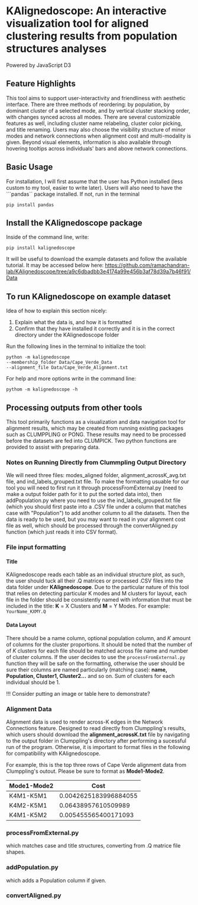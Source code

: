 # KAlignedoscope: An interactive visualization tool for aligned clustering results from population structures analyses
Powered by JavaScript D3
## Feature Highlights
This tool aims to support user-interactivity and friendliness with aesthetic interface. There are three methods of reordering: by population, by dominant cluster of a selected mode, and by vertical cluster stacking order, with changes synced across all modes. There are several customizable features as well, including cluster name relabeling, cluster color picking, and title renaming. Users may also choose the visibility structure of minor modes and network connections when alignment cost and multi-modality is given. Beyond visual elements, information is also available through hovering tooltips across individuals' bars and above network connections. 
## Basic Usage

For installation, I will first assume that the user has Python installed (less custom to my tool, easier to write later). Users will also need to have the ```pandas`` package installed. If not, run in the terminal 
````
pip install pandas
````

## Install the KAlignedoscope package

Inside of the command line, write:
````
pip install kalignedoscope
````
It will be useful to download the example datasets and follow the available tutorial. It may be accessed below here: 
https://github.com/ramachandran-lab/KAlignedoscope/tree/a9c6dbadbb3e4174a99e456b3af78d39a7b46f91/Data

## To run KAlignedoscope on example dataset
Idea of how to explain this section nicely:
1. Explain what the data is, and how it is formatted
2. Confirm that they have installed it correctly and it is in the correct directory under the KAlignedoscope folder


Run the following lines in the terminal to initialize the tool:
````
python -m kalignedoscope 
--membership_folder Data/Cape_Verde_Data 
--alignment_file Data/Cape_Verde_Alignment.txt 
````
For help and more options write in the command line:
````
pythom -m kalignedoscope -h
````
## Processing outputs from other tools
This tool primarily functions as a visualization and data navigation tool for alignment results, which may be created from running existing packages such as CLUMPPLING or PONG. These results may need to be processed before the datasets are fed into CLUMPICK. Two python functions are provided to assist with preparing data.



### Notes on Running Directly from Clummpling Output Directory
We will need three files: modes_aligned folder, alignment_acrossK_avg.txt file, and ind_labels_grouped.txt file. To make the formatting usuable for our tool you will need to first run it through processFromExternal.py (need to make a output folder path for it to put the sorted data into), then addPopulation.py where you need to use the ind_labels_grouped.txt file (which you should first paste into a .CSV file under a column that matches case with "Population") to add another column to all the datasets. Then the data is ready to be used, but you may want to read in your alignment cost file as well, which should be processed through the convertAligned.py function (which just reads it into CSV format). 

### File input formatting 
#### Title 
KAlignedoscope reads each table as an individual structure plot, as such, the user should tuck all their .Q matrices or processed .CSV files into the data folder under **KAlignedoscope**. Due to the particular nature of this tool that relies on detecting particular K modes and M clusters for layout, each file in the folder should be consistently named with information that must be included in the title: **K** = X Clusters and **M** = Y Modes. For example: ````YourName_KXMY.Q````



#### Data Layout
There should be a name column, optional population column, and $K$ amount of columns for the cluster proportions. It should be noted that the number of of $K$ clusters for each file should be matched across file name and number of cluster columns. If the user decides to use the ````processFromExternal.py```` function they will be safe on the formatting, otherwise the user should be sure their columns are named particularly (matching case): **name, Population, Cluster1, Cluster2...** and so on. Sum of clusters for each individual should be 1.  

!!! Consider putting an image or table here to demonstrate?

### Alignment Data
Alignment data is used to render across-K edges in the Network Connections feature. Designed to read directly from Clumppling's results, which users should download the **alignment_acrossK.txt** file by navigating to the output folder in Clumppling's directory after performing a sucessful run of the program. Otherwise, it is important to format files in the following for compatibility with KAlignedoscope. 

For example, this is the top three rows of Cape Verde alignment data from Clumppling's outout. Please be sure to format as **Mode1-Mode2**. 

| Mode1-Mode2 | Cost                  |
|-------------|-----------------------|
| K4M1-K5M1   | 0.0042625183996884055 |
| K4M2-K5M1   | 0.06438957610509989   |
| K4M1-K5M2   | 0.005455565400171093  |


### processFromExternal.py
which matches case and title structures, converting from .Q matrice file shapes. 
### addPopulation.py
which adds a Population column if given. 
### convertAligned.py
